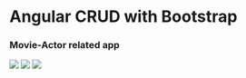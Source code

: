 # Angular CRUD with Bootstrap  

  <h3>Movie-Actor related app</h3>
<img src="https://dl.dropboxusercontent.com/u/60358776/APP%20Screenshots/Capture.JPG">
<img src="https://dl.dropboxusercontent.com/u/60358776/APP%20Screenshots/Capture2.JPG">
<img src="https://dl.dropboxusercontent.com/u/60358776/APP%20Screenshots/Capture3.JPG">


